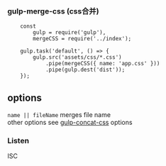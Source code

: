 ### gulp-merge-css (css合并)

```
    const
        gulp = require('gulp'),
        mergeCSS = require('../index');
    
    gulp.task('default', () => {
        gulp.src('assets/css/*.css')
            .pipe(mergeCSS({ name: 'app.css' }))
            .pipe(gulp.dest('dist'));
    });

```
## options
```name || fileName``` merges file name\
other options see [gulp-concat-css](https://www.npmjs.com/package/gulp-concat-css) options

### Listen
ISC